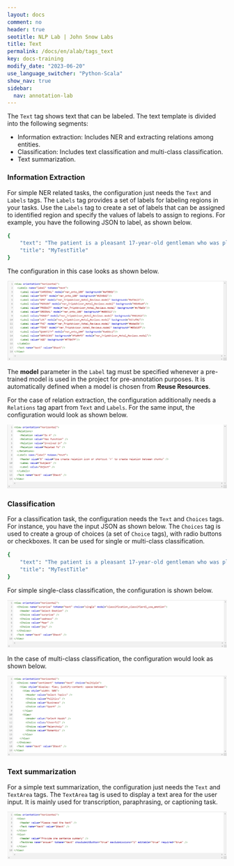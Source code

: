 ```yaml
---
layout: docs
comment: no
header: true
seotitle: NLP Lab | John Snow Labs
title: Text
permalink: /docs/en/alab/tags_text
key: docs-training
modify_date: "2023-06-20"
use_language_switcher: "Python-Scala"
show_nav: true
sidebar:
  nav: annotation-lab
---
```


The `Text` tag shows text that can be labeled. The text template is divided into the following segments:
- Information extraction: Includes NER and extracting relations among entities.
- Classification: Includes text classification and multi-class classification.
- Text summarization.

### Information Extraction

For simple NER related tasks, the configuration just needs the `Text` and `Labels` tags. The `Labels` tag provides a set of labels for labeling regions in your tasks. Use the `Labels` tag to create a set of labels that can be assigned to identified region and specify the values of labels to assign to regions. For example, you have the following JSON to label, as shown below.

```bash
{
    "text": "The patient is a pleasant 17-year-old gentleman who was playing basketball today in gym. Two hours prior to presentation, he started to fall and someone stepped on his ankle and kind of twisted his right ankle and he cannot bear weight on it now. It hurts to move or bear weight. No other injuries noted. He does not think he has had injuries to his ankle in the past. He was given adderall and accutane.",
    "title": "MyTestTitle"
}
```
The configuration in this case looks as shown below.

![NER-labels](/assets/images/annotation_lab/xml-tags/NER_labels.png)

The **model** parameter in the `Label` tag must be specified whenever a pre-trained model is used in the project for pre-annotation purposes. It is automatically defined when a model is chosen from **Reuse Resources**.

For the case of relation extraction, the configuration additionally needs a `Relations` tag apart from `Text` and `Labels`. For the same input, the configuration would look as shown below.

![Relations-extraction](/assets/images/annotation_lab/xml-tags/relation_extraction.png)

### Classification

For a classification task, the configuration needs the `Text` and `Choices` tags. For instance, you have the input JSON as shown below. The `Choices` tag is used to create a group of choices (a set of `Choice` tags), with radio buttons or checkboxes. It can be used for single or multi-class classification.

```bash
{
    "text": "The patient is a pleasant 17-year-old gentleman who was playing basketball today in gym. Two hours prior to presentation, he started to fall and someone stepped on his ankle and kind of twisted his right ankle and he cannot bear weight on it now. It hurts to move or bear weight. No other injuries noted. He does not think he has had injuries to his ankle in the past. He was given adderall and accutane.",
    "title": "MyTestTitle"
}
```

For simple single-class classification, the configuration is shown below.

![Classification](/assets/images/annotation_lab/xml-tags/classification.png)

In the case of multi-class classification, the configuration would look as shown below.

![multi-class](/assets/images/annotation_lab/xml-tags/multi-class-classification.png)

### Text summarization

For a simple text summarization, the configuration just needs the `Text` and `TextArea` tags. The `TextArea` tag is used to display a text area for the user input. It is mainly used for transcription, paraphrasing, or captioning task.

![Text-summarization](/assets/images/annotation_lab/xml-tags/text_summarization.png)